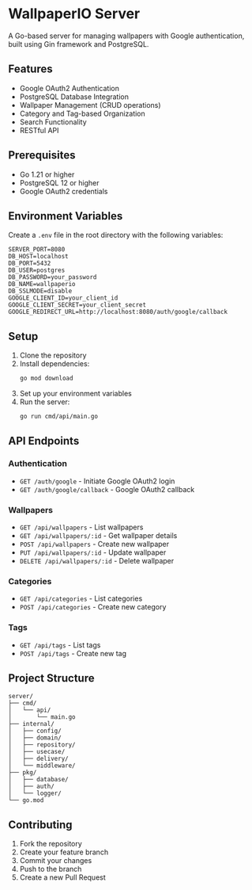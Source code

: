 # WallpaperIO Server

A Go-based server for managing wallpapers with Google authentication, built using Gin framework and PostgreSQL.

## Features

- Google OAuth2 Authentication
- PostgreSQL Database Integration
- Wallpaper Management (CRUD operations)
- Category and Tag-based Organization
- Search Functionality
- RESTful API

## Prerequisites

- Go 1.21 or higher
- PostgreSQL 12 or higher
- Google OAuth2 credentials

## Environment Variables

Create a `.env` file in the root directory with the following variables:

```env
SERVER_PORT=8080
DB_HOST=localhost
DB_PORT=5432
DB_USER=postgres
DB_PASSWORD=your_password
DB_NAME=wallpaperio
DB_SSLMODE=disable
GOOGLE_CLIENT_ID=your_client_id
GOOGLE_CLIENT_SECRET=your_client_secret
GOOGLE_REDIRECT_URL=http://localhost:8080/auth/google/callback
```

## Setup

1. Clone the repository
2. Install dependencies:
   ```bash
   go mod download
   ```
3. Set up your environment variables
4. Run the server:
   ```bash
   go run cmd/api/main.go
   ```

## API Endpoints

### Authentication
- `GET /auth/google` - Initiate Google OAuth2 login
- `GET /auth/google/callback` - Google OAuth2 callback

### Wallpapers
- `GET /api/wallpapers` - List wallpapers
- `GET /api/wallpapers/:id` - Get wallpaper details
- `POST /api/wallpapers` - Create new wallpaper
- `PUT /api/wallpapers/:id` - Update wallpaper
- `DELETE /api/wallpapers/:id` - Delete wallpaper

### Categories
- `GET /api/categories` - List categories
- `POST /api/categories` - Create new category

### Tags
- `GET /api/tags` - List tags
- `POST /api/tags` - Create new tag

## Project Structure

```
server/
├── cmd/
│   └── api/
│       └── main.go
├── internal/
│   ├── config/
│   ├── domain/
│   ├── repository/
│   ├── usecase/
│   ├── delivery/
│   └── middleware/
├── pkg/
│   ├── database/
│   ├── auth/
│   └── logger/
└── go.mod
```

## Contributing

1. Fork the repository
2. Create your feature branch
3. Commit your changes
4. Push to the branch
5. Create a new Pull Request 